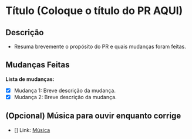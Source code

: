 # Título (Coloque o título do PR AQUI)

## Descrição
- Resuma brevemente o propósito do PR e quais mudanças foram feitas.

## Mudanças Feitas
**Lista de mudanças:**
- [X] Mudança 1: Breve descrição da mudança.
- [X] Mudança 2: Breve descrição da mudança.

## (Opcional) Música para ouvir enquanto corrige
- [] Link: [Música](www.youtube.com)